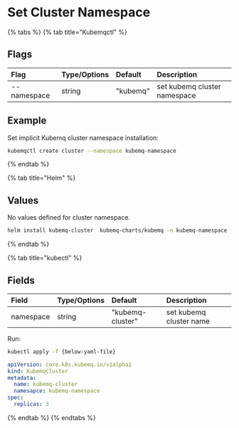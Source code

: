 # Set Cluster Namespace

{% tabs %}
{% tab title="Kubemqctl" %}
## Flags

| Flag | Type/Options | Default | Description |
| :--- | :--- | :--- | :--- |
| --namespace | string | "kubemq" | set kubemq cluster namespace |

## Example

Set implicit Kubemq cluster namespace installation:

```bash
kubemqctl create cluster --namespace kubemq-namespace
```
{% endtab %}

{% tab title="Helm" %}
## Values

No values defined for cluster namespace.

```bash
helm install kubemq-cluster  kubemq-charts/kubemq -n kubemq-namespace
```
{% endtab %}

{% tab title="kubectl" %}
## Fields

| Field | Type/Options | Default | Description |
| :--- | :--- | :--- | :--- |
| namespace | string | "kubemq-cluster" | set kubemq cluster name |

Run:

```bash
kubectl apply -f {below-yaml-file}
```

```yaml
apiVersion: core.k8s.kubemq.io/v1alpha1
kind: KubemqCluster
metadata:
  name: kubemq-cluster
  namesapce: kubemq-namespace
spec:
  replicas: 3
```
{% endtab %}
{% endtabs %}

